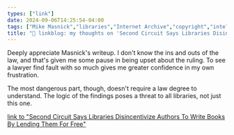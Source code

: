 ```yaml
---
types: ["link"]
date: 2024-09-06T14:25:54-04:00
tags: ["Mike Masnick","libraries","Internet Archive","copyright","intellectual property","alienation of ownership"]
title: "🔗 linkblog: my thoughts on 'Second Circuit Says Libraries Disincentivize Authors To Write Books By Lending Them For Free'"
---
```

Deeply appreciate Masnick's writeup. I don't know the ins and outs of the law, and that's given me some pause in being upset about the ruling. To see a lawyer find fault with so much gives me greater confidence in my own frustration.

The most dangerous part, though, doesn't require a law degree to understand. The logic of the findings poses a threat to all libraries, not just this one.

[link to "Second Circuit Says Libraries Disincentivize Authors To Write Books By Lending Them For Free"](https://www.techdirt.com/2024/09/05/second-circuit-says-libraries-disincentivize-authors-to-write-books-by-lending-them-for-free/)
